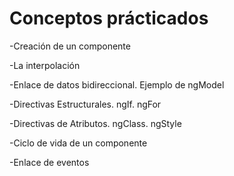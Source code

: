 # Conceptos prácticados

-Creación de un componente

-La interpolación

-Enlace de datos bidireccional. Ejemplo de ngModel

-Directivas Estructurales. ngIf. ngFor

-Directivas de Atributos. ngClass. ngStyle

-Ciclo de vida de un componente

-Enlace de eventos
